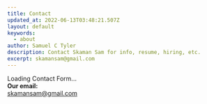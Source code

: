 ```yaml
---
title: Contact
updated_at: 2022-06-13T03:48:21.507Z
layout: default
keywords:
  - about
author: Samuel C Tyler
description: Contact Skaman Sam for info, resume, hiring, etc.
excerpt: skamansam@gmail.com
---
```


<script>
    import Settings from '$lib/settings';
</script>

<div class="typeform typeform--fix">
  <lazy-load tag="iframe" :data="{'{'} src: 'https://docs.google.com/forms/d/e/1FAIpQLSdryji69bvkVEN3XNeO-WfWaDtdZdaNKVcGbAFRD_oxn9lx4g/viewform?embedded=true', height: 1000 {'}'}">Loading Contact Form...</lazy-load>
</div>

<div class="email-link">
  <strong>Our email:</strong>
  <br />
  <a href="mailto:{Settings.site.author}" title="email skamansam@gmail.com">
    skamansam@gmail.com
  </a>
</div>